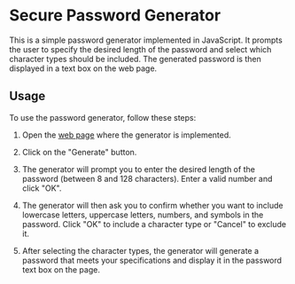 # Secure Password Generator

This is a simple password generator implemented in JavaScript. It prompts the user to specify the desired length of the password and select which character types should be included. The generated password is then displayed in a text box on the web page.

## Usage

To use the password generator, follow these steps:

1. Open the [web page](https://gsr142.github.io/secure-password-generator/) where the generator is implemented.

2. Click on the "Generate" button.

3. The generator will prompt you to enter the desired length of the password (between 8 and 128 characters). Enter a valid number and click "OK".

4. The generator will then ask you to confirm whether you want to include lowercase letters, uppercase letters, numbers, and symbols in the password. Click "OK" to include a character type or "Cancel" to exclude it.

5. After selecting the character types, the generator will generate a password that meets your specifications and display it in the password text box on the page.

